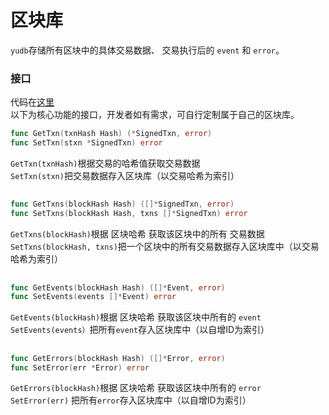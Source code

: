 # 区块库  
 
`yudb`存储所有区块中的具体交易数据、 交易执行后的 `event` 和 `error`。     
### 接口  
代码在[这里](https://github.com/yu-org/yu/blob/master/core/yudb/yudb.go)  
以下为核心功能的接口，开发者如有需求，可自行定制属于自己的区块库。
```go
func GetTxn(txnHash Hash) (*SignedTxn, error)
func SetTxn(stxn *SignedTxn) error
```
`GetTxn(txnHash)`根据交易的哈希值获取交易数据  
`SetTxn(stxn)`把交易数据存入区块库（以交易哈希为索引）
  
##
```go
func GetTxns(blockHash Hash) ([]*SignedTxn, error)
func SetTxns(blockHash Hash, txns []*SignedTxn) error
```
`GetTxns(blockHash)`根据 区块哈希 获取该区块中的所有 交易数据  
`SetTxns(blockHash, txns)`把一个区块中的所有交易数据存入区块库中（以交易哈希为索引）

##
```go
func GetEvents(blockHash Hash) ([]*Event, error)
func SetEvents(events []*Event) error
```
`GetEvents(blockHash)`根据 区块哈希 获取该区块中所有的 `event`  
`SetEvents(events）`把所有`event`存入区块库中（以自增ID为索引）

##
```go
func GetErrors(blockHash Hash) ([]*Error, error)
func SetError(err *Error) error
```
`GetErrors(blockHash)`根据 区块哈希 获取该区块中所有的 `error`    
`SetError(err)` 把所有`error`存入区块库中（以自增ID为索引）